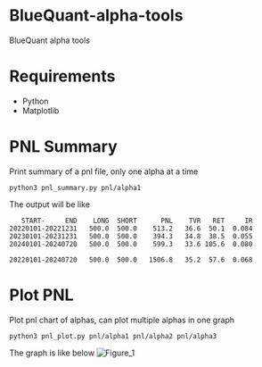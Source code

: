 # BlueQuant-alpha-tools
BlueQuant alpha tools

# Requirements
+ Python
+ Matplotlib

# PNL Summary
Print summary of a pnl file, only one alpha at a time
```
python3 pnl_summary.py pnl/alpha1
```
The output will be like
```
   START-     END    LONG  SHORT      PNL    TVR   RET     IR
20220101-20221231   500.0  500.0    513.2   36.6  50.1  0.084
20230101-20231231   500.0  500.0    394.3   34.8  38.5  0.055
20240101-20240720   500.0  500.0    599.3   33.6 105.6  0.080

20220101-20240720   500.0  500.0   1506.8   35.2  57.6  0.068
```

# Plot PNL
Plot pnl chart of alphas, can plot multiple alphas in one graph
```
python3 pnl_plot.py pnl/alpha1 pnl/alpha2 pnl/alpha3
```
The graph is like below
![Figure_1](https://github.com/user-attachments/assets/3450e777-a006-4dbb-a21c-ccd070049dad)
